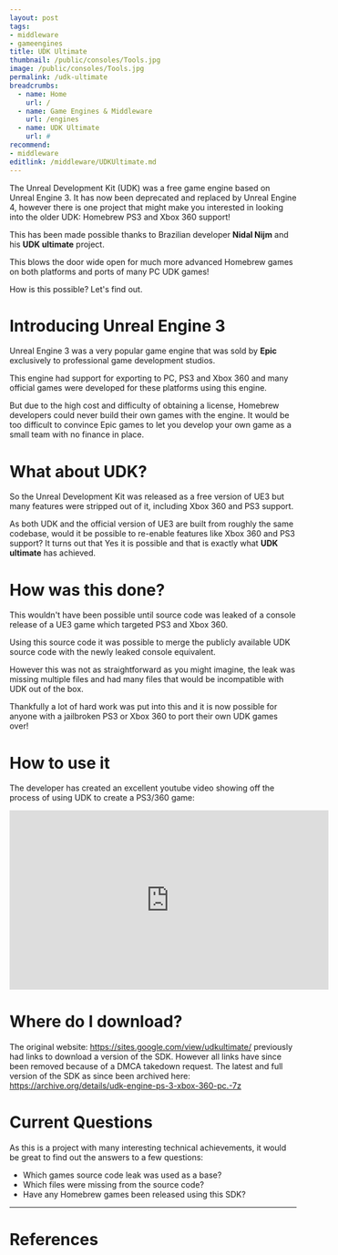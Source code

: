 ```yaml
---
layout: post
tags: 
- middleware
- gameengines
title: UDK Ultimate
thumbnail: /public/consoles/Tools.jpg
image: /public/consoles/Tools.jpg
permalink: /udk-ultimate
breadcrumbs:
  - name: Home
    url: /
  - name: Game Engines & Middleware
    url: /engines
  - name: UDK Ultimate
    url: #
recommend:
- middleware
editlink: /middleware/UDKUltimate.md
---
```


The Unreal Development Kit (UDK) was a free game engine based on Unreal Engine 3. It has now been deprecated and replaced by Unreal Engine 4, however there is one project that might make you interested in looking into the older UDK: Homebrew PS3 and Xbox 360 support!

This has been made possible thanks to Brazilian developer **Nidal Nijm** and his **UDK ultimate** project.

This blows the door wide open for much more advanced Homebrew games on both platforms and ports of many PC UDK games!

How is this possible? Let's find out.

# Introducing Unreal Engine 3
Unreal Engine 3 was a very popular game engine that was sold by **Epic** exclusively to professional game development studios.

This engine had support for exporting to PC, PS3 and Xbox 360 and many official games were developed for these platforms using this engine.

But due to the high cost and difficulty of obtaining a license, Homebrew developers could never build their own games with the engine. It would be too difficult to convince Epic games to let you develop your own game as a small team with no finance in place.

# What about UDK?
So the Unreal Development Kit was released as a free version of UE3 but many features were stripped out of it, including Xbox 360 and PS3 support.

As both UDK and the official version of UE3 are built from roughly the same codebase, would it be possible to re-enable features like Xbox 360 and PS3 support? It turns out that Yes it is possible and that is exactly what **UDK ultimate** has achieved.

# How was this done?
This wouldn't have been possible until source code was leaked of a console release of a UE3 game which targeted PS3 and Xbox 360.

Using this source code it was possible to merge the publicly available UDK source code with the newly leaked console equivalent.

However this was not as straightforward as you might imagine, the leak was missing multiple files and had many files that would be incompatible with UDK out of the box.

Thankfully a lot of hard work was put into this and it is now possible for anyone with a jailbroken PS3 or Xbox 360 to port their own UDK games over!

# How to use it
The developer has created an excellent youtube video showing off the process of using UDK to create a PS3/360 game:

<iframe width="560" height="315" src="https://www.youtube.com/embed/cxrRTvvbQjg" title="YouTube video player" frameborder="0" allow="accelerometer; autoplay; clipboard-write; encrypted-media; gyroscope; picture-in-picture" allowfullscreen></iframe>

# Where do I download?
The original website: https://sites.google.com/view/udkultimate/ previously had links to download a version of the SDK. However all links have since been removed because of a DMCA takedown request.
The latest and full version of the SDK as since been archived here: https://archive.org/details/udk-engine-ps-3-xbox-360-pc.-7z

# Current Questions
As this is a project with many interesting technical achievements, it would be great to find out the answers to a few questions:
* Which games source code leak was used as a base? 
* Which files were missing from the source code?
* Have any Homebrew games been released using this SDK?

---
# References
[^1]: [UDK Ultimate Engine for PS3 and Xbox360 | ASSEMbler - Home of the obscure](https://assemblergames.com/threads/udk-ultimate-engine-for-ps3-and-xbox360.65800/)
[^2]: https://sites.google.com/view/udkultimate/
